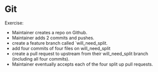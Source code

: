 # Git

Exercise:

- Maintainer creates a repo on Github.
- Maintainer adds 2 commits and pushes.
- create a feature branch called `will_need_split.
- add four commits of four files on will_need_split
- create a pull request to upstream from their will_need_split branch (including all four commits).
- Maintainer eventually accepts each of the four split up pull requests.
